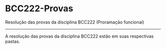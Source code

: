 # BCC222-Provas
Resolução das provas da disciplina BCC222 (Proramação funcional)

---

A resolução das provas da disciplina BCC222 estão em suas respectivas pastas.
